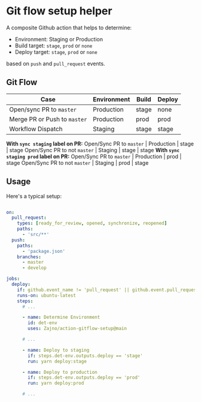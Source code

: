 # Git flow setup helper

A composite Github action that helps to determine:

* Environment: Staging or Production
* Build target: `stage`, `prod` or `none`
* Deploy target: `stage`, `prod` or `none`

based on `push` and `pull_request` events.

## Git Flow

Case                            | Environment | Build   | Deploy
--------                        | ----------- | -----   | ------
Open/sync PR to `master`        | Production  | stage   | none
Merge PR or Push to `master`    | Production  | prod    | prod
Workflow Dispatch               | Staging     | stage   | stage
**With `sync staging` label on PR:**
Open/Sync PR to `master`        | Production  | stage   | stage
Open/Sync PR to not `master`    | Staging     | stage   | stage
**With `sync staging prod` label on PR:**
Open/Sync PR to `master`        | Production  | prod    | stage
Open/Sync PR to not `master`    | Staging     | prod    | stage


## Usage

Here's a typical setup:

```yaml

on:
  pull_request:
    types: [ready_for_review, opened, synchronize, reopened]
    paths:
      - 'src/**'
  push:
    paths:
      - 'package.json'
    branches:
      - master
      - develop

jobs:
  deploy:
    if: github.event_name != 'pull_request' || github.event.pull_request.draft != true
    runs-on: ubuntu-latest
    steps:
      # ...

      - name: Determine Environment
        id: det-env
        uses: Zajno/action-gitflow-setup@main

      # ...

      - name: Deploy to staging
        if: steps.det-env.outputs.deploy == 'stage'
        run: yarn deploy:stage

      - name: Deploy to production
        if: steps.det-env.outputs.deploy == 'prod'
        run: yarn deploy:prod

      # ...
```
